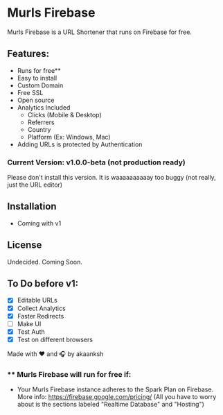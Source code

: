 # Murls Firebase
Murls Firebase is a URL Shortener that runs on Firebase for free.

## Features:
* Runs for free**
* Easy to install
* Custom Domain
* Free SSL
* Open source
* Analytics Included
  * Clicks (Mobile & Desktop)
  * Referrers
  * Country
  * Platform (Ex: Windows, Mac)
* Adding URLs is protected by Authentication

### Current Version: v1.0.0-beta (not production ready)
Please don't install this version. It is waaaaaaaaaay too buggy (not really, just the URL editor)

## Installation
* Coming with v1

## License
Undecided. Coming Soon.

## To Do before v1:
* [X] Editable URLs
* [X] Collect Analytics
* [X] Faster Redirects
* [ ] Make UI
* [X] Test Auth
* [X] Test on different browsers

Made with :heart: and :headphones: by akaanksh

### ** Murls Firebase will run for free if:
* Your Murls Firebase instance adheres to the Spark Plan on Firebase. More info: https://firebase.google.com/pricing/ (All you have to worry about is the sections labeled "Realtime Database" and "Hosting")